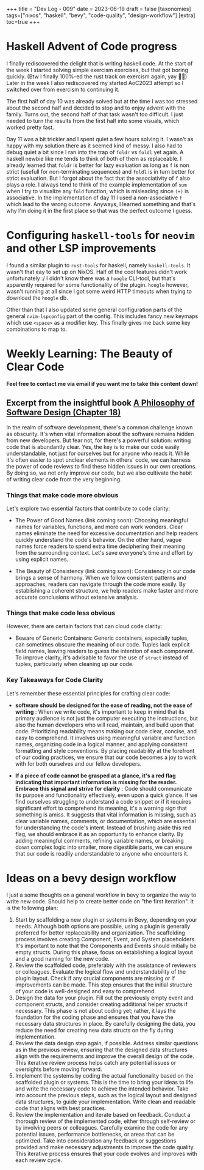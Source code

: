 +++
title = "Dev Log - 009"
date = 2023-06-19
draft = false
[taxonomies]
tags=["nixos", "haskell", "bevy", "code-quality", "design-workflow"]
[extra]
toc=true
+++

# Haskell Advent of Code progress

I finally rediscovered the delight that is writing haskell code. At the start of the week I started solving simple exercism exercises, but that got boring quickly. (Btw I finally 100%-ed the rust track on exercism again, yay 🎉🎉) Later in the week I also rediscovered my started AoC2023 attempt so I switched over from exercism to continuing it.

The first half of day 10 was already solved but at the time I was too stressed about the second half and decided to stop and to enjoy advent with the family. Turns out, the second half of that task wasn't too difficult. I just needed to turn the results from the first half into some visuals, which worked pretty fast.

Day 11 was a bit trickier and I spent quiet a few hours solving it. I wasn't as happy with my solution there as it seemed kind of messy. I also had to debug quiet a bit since I ran into the trap of `foldr` vs `foldl` yet again. A haskell newbie like me tends to think of both of them as replaceable. I already learned that `foldr` is better for lazy evaluation as long as `f` is non strict (usefull for non-terminating sequences) and `foldl` is in turn better for strict evaluation. But I forgot about the fact that the associativity of `f` also plays a role. I always tend to think of the example implementation of `sum` when I try to visualize any `fold` function, which is misleading since `(+)` is associative. In the implementation of day 11 I used a non-associative `f` which lead to the wrong outcome. Anyways, I learned something and that's why I'm doing it in the first place so that was the perfect outcome I guess.

# Configuring `haskell-tools` for `neovim` and other LSP improvements

I found a similar plugin to `rust-tools` for haskell, namely `haskell-tools`. It wasn't that eay to set up on NixOS. Half of the cool features didn't work unfortunately :/ I didn't know there was a `hoogle` CLI-tool, but that's apparently required for some functionality of the plugin. `hoogle` however, wasn't running at all since I got some weird HTTP timeouts when trying to download the `hoogle` db. 

Other than that I also updated some general configuration parts of the general `nvim-lspconfig` part of the config. This includes fancy new keymaps which use `<space>` as a modifier key. This finally gives me back some key combinations to map to.

# Weekly Learning: The Beauty of Clear Code

**Feel free to contact me via email if you want me to take this content down!** 

## Excerpt from the insightful book [A Philosophy of Software Design (Chapter 18)](https://www.goodreads.com/en/book/show/39996759-a-philosophy-of-software-design)

In the realm of software development, there's a common challenge known as obscurity. It's when vital information about the software remains hidden from new developers. But fear not, for there's a powerful solution: writing code that is abundantly clear. Yes, the key is to make our code easily understandable, not just for ourselves but for anyone who reads it. While it's often easier to spot unclear elements in others' code, we can harness the power of code reviews to find these hidden issues in our own creations. By doing so, we not only improve our code, but we also cultivate the habit of writing clear code from the very beginning.

### Things that make code more obvious

Let's explore two essential factors that contribute to code clarity:

- The Power of Good Names (link coming soon): Choosing meaningful names for variables, functions, and more can work wonders. Clear names eliminate the need for excessive documentation and help readers quickly understand the code's behavior. On the other hand, vague names force readers to spend extra time deciphering their meaning from the surrounding context. Let's save everyone's time and effort by using explicit names.

- The Beauty of Consistency (link coming soon): Consistency in our code brings a sense of harmony. When we follow consistent patterns and approaches, readers can navigate through the code more easily. By establishing a coherent structure, we help readers make faster and more accurate conclusions without extensive analysis.

### Things that make code less obvious

However, there are certain factors that can cloud code clarity:

- Beware of Generic Containers: Generic containers, especially tuples, can sometimes obscure the meaning of our code. Tuples lack explicit field names, leaving readers to guess the intention of each component. To improve clarity, it's advisable to favor the use of `struct` instead of tuples, particularly when cleaning up our code.

### Key Takeaways for Code Clarity

Let's remember these essential principles for crafting clear code:

- **software should be designed for the ease of reading, not the ease of writing** :
    When we write code, it's important to keep in mind that its primary audience is not just the computer executing the instructions, but also the human developers who will read, maintain, and build upon that code. Prioritizing readability means making our code clear, concise, and easy to comprehend. It involves using meaningful variable and function names, organizing code in a logical manner, and applying consistent formatting and style conventions. By placing readability at the forefront of our coding practices, we ensure that our code becomes a joy to work with for both ourselves and our fellow developers.

- **If a piece of code cannot be grasped at a glance, it's a red flag indicating that important information is missing for the reader. Embrace this signal and strive for clarity** :
    Code should communicate its purpose and functionality effectively, even upon a quick glance. If we find ourselves struggling to understand a code snippet or if it requires significant effort to comprehend its meaning, it's a warning sign that something is amiss. It suggests that vital information is missing, such as clear variable names, comments, or documentation, which are essential for understanding the code's intent. Instead of brushing aside this red flag, we should embrace it as an opportunity to enhance clarity. By adding meaningful comments, refining variable names, or breaking down complex logic into smaller, more digestible parts, we can ensure that our code is readily understandable to anyone who encounters it.

# Ideas on a bevy design workflow

I just a some thoughts on a general workflow in bevy to organize the way to write new code. Should help to create better code on "the first iteration". It is the following plan:

1. Start by scaffolding a new plugin or systems in Bevy, depending on your needs. Although both options are possible, using a plugin is generally preferred for better replaceability and organization. The scaffolding process involves creating Component, Event, and System placeholders. It's important to note that the Components and Events should initially be empty structs. During this phase, focus on establishing a logical layout and a good naming for the new code.
2. Review the scaffolded code, preferably with the assistance of reviewers or colleagues. Evaluate the logical flow and understandability of the plugin layout. Check if any crucial components are missing or if improvements can be made. This step ensures that the initial structure of your code is well-designed and easy to comprehend.
3. Design the data for your plugin. Fill out the previously empty event and component structs, and consider creating additional helper structs if necessary. This phase is not about coding yet; rather, it lays the foundation for the coding phase and ensures that you have the necessary data structures in place. By carefully designing the data, you reduce the need for creating new data structs on the fly during implementation.
4. Review the data design step again, if possible. Address similar questions as in the previous review, ensuring that the designed data structures align with the requirements and improve the overall design of the code. This iterative review process helps catch any potential issues or oversights before moving forward.
5. Implement the systems by coding the actual functionality based on the scaffolded plugin or systems. This is the time to bring your ideas to life and write the necessary code to achieve the intended behavior. Take into account the previous steps, such as the logical layout and designed data structures, to guide your implementation. Write clean and readable code that aligns with best practices.
6. Review the implementation and iterate based on feedback. Conduct a thorough review of the implemented code, either through self-review or by involving peers or colleagues. Carefully examine the code for any potential issues, performance bottlenecks, or areas that can be optimized. Take into consideration any feedback or suggestions provided and make necessary adjustments to improve the code quality. This iterative process ensures that your code evolves and improves with each review cycle.
